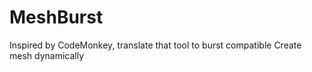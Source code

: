 # MeshBurst
Inspired by CodeMonkey, translate that tool to burst compatible
Create mesh dynamically
